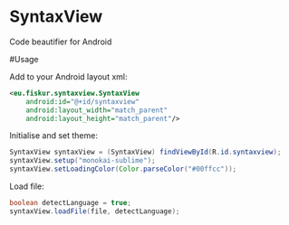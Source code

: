 # SyntaxView
Code beautifier for Android

#Usage

Add to your Android layout xml:
```xml
<eu.fiskur.syntaxview.SyntaxView
    android:id="@+id/syntaxview"
    android:layout_width="match_parent"
    android:layout_height="match_parent"/>
```

Initialise and set theme:

```java
SyntaxView syntaxView = (SyntaxView) findViewById(R.id.syntaxview);
syntaxView.setup("monokai-sublime");
syntaxView.setLoadingColor(Color.parseColor("#00ffcc"));
```

Load file:

```java
boolean detectLanguage = true;
syntaxView.loadFile(file, detectLanguage);
```


